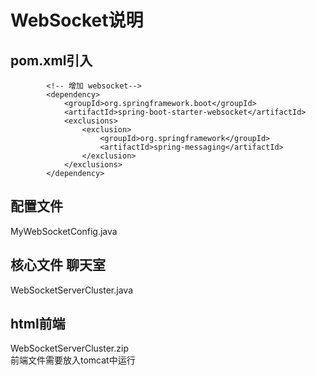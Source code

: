 # WebSocket说明

## pom.xml引入
```
        <!-- 增加 websocket-->
        <dependency>
            <groupId>org.springframework.boot</groupId>
            <artifactId>spring-boot-starter-websocket</artifactId>
            <exclusions>
                <exclusion>
                    <groupId>org.springframework</groupId>
                    <artifactId>spring-messaging</artifactId>
                </exclusion>
            </exclusions>
        </dependency>
```

##  配置文件
MyWebSocketConfig.java

## 核心文件 聊天室
WebSocketServerCluster.java

## html前端  
WebSocketServerCluster.zip  
前端文件需要放入tomcat中运行